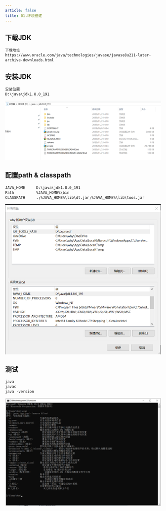 ```yaml
---
article: false
title: 01.环境搭建
---
```


## 下载JDK
```text
下载地址
https://www.oracle.com/java/technologies/javase/javase8u211-later-archive-downloads.html
```


## 安装JDK
```text
安装位置
D:\java\jdk1.8.0_191

```
![img.png](./images/01img.png)

## 配置path & classpath

```text
JAVA_HOME     D:\java\jdk1.8.0_191
Path          %JAVA_HOME%\bin
CLASSPATH     .;%JAVA_HOME%\lib\dt.jar;%JAVA_HOME%\lib\toos.jar
```

![02img.png](./images/02img.png)

## 测试
```text
java
javac
java -version
```
![03img.png](./images/03img.png)


